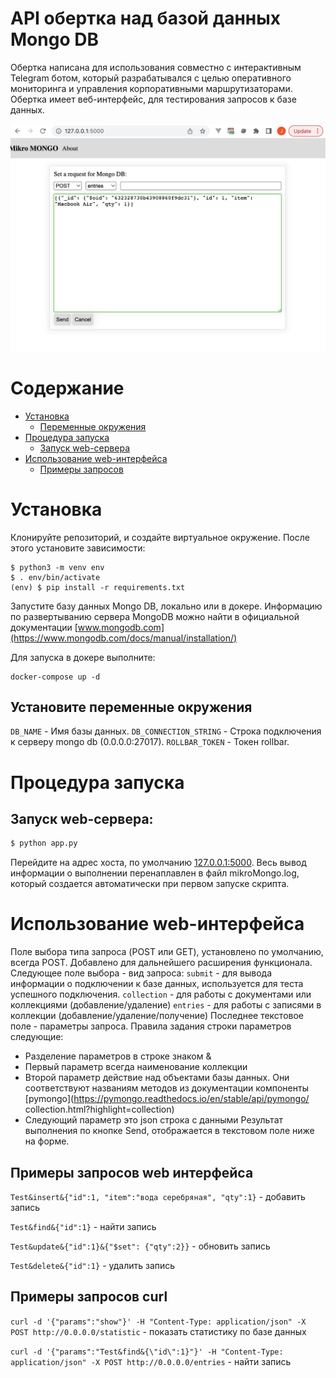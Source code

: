 # API обертка над базой данных Mongo DB

Обертка написана для использования совместно с интерактивным Telegram ботом, который разрабатывался с целью оперативного мониторинга и управления корпоративными маршрутизаторами. Обертка имеет веб-интерфейс, для тестирования запросов к базе данных.

![](.assets/demo.png)

# Содержание

- [Установка](#установка)
  - [Переменные окружения](#установите-переменные-окружения)
- [Процедура запуска](#процедура-запуска)
  - [Запуск web-сервера](#запуск-web-сервера)
- [Использование web-интерфейса](#использование-web-интерфейса)
  - [Примеры запросов](#примеры-запросов)

# Установка

Клонируйте репозиторий, и создайте виртуальное окружение. После этого установите зависимости:

```
$ python3 -m venv env
$ . env/bin/activate
(env) $ pip install -r requirements.txt
```

Запустите базу данных Mongo DB, локально или в докере. Информацию по развертыванию сервера MongoDB можно найти в официальной документации [www.mongodb.com](https://www.mongodb.com/docs/manual/installation/)

Для запуска в докере выполните:
```
docker-compose up -d
```


## Установите переменные окружения

`DB_NAME` - Имя базы данных.
`DB_CONNECTION_STRING` - Строка подключения к серверу mongo db (0.0.0.0:27017).
`ROLLBAR_TOKEN` - Токен rollbar.

# Процедура запуска


## Запуск web-сервера:

```bash
$ python app.py
```

Перейдите на адрес хоста, по умолчанию [127.0.0.1:5000](http://127.0.0.1:5000/).
Весь вывод информации о выполнении перенаплавлен в файл mikroMongo.log, который создается автоматически при первом запуске скрипта.


# Использование web-интерфейса

Поле выбора типа запроса (POST или GET), установлено по умолчанию, всегда POST. Добавлено для дальнейшего расширения функционала.
Следующее поле выбора - вид запроса:
`submit` - для вывода информации о подключении к базе данных, используется для теста успешного подключения.
`collection` - для работы с документами или коллекциями (добавление/удаление)
`entries` - для работы с записями в коллекции (добавление/удаление/получение)
Последнее текстовое поле - параметры запроса. Правила задания строки параметров следующие:
- Разделение параметров в строке знаком &
- Первый параметр всегда наименование коллекции
- Второй параметр действие над объектами базы данных. Они соответствуют названиям методов из документации компоненты [pymongo](https://pymongo.readthedocs.io/en/stable/api/pymongo/
collection.html?highlight=collection)
- Следующий параметр это json строка с данными
Результат выполнения по кнопке Send, отображается в текстовом поле ниже на форме.

## Примеры запросов web интерфейса

```Test&insert&{"id":1, "item":"вода серебряная", "qty":1}``` - добавить запись

```Test&find&{"id":1}``` - найти запись

```Test&update&{"id":1}&{"$set": {"qty":2}}``` - обновить запись

```Test&delete&{"id":1}``` - удалить запись

## Примеры запросов curl

```curl -d '{"params":"show"}' -H "Content-Type: application/json" -X POST http://0.0.0.0/statistic``` - показать статистику по базе данных

```curl -d '{"params":"Test&find&{\"id\":1}"}' -H "Content-Type: application/json" -X POST http://0.0.0.0/entries``` - найти запись
